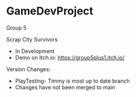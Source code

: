 # GameDevProject
 Group 5

 Scrap City Survivors
 - In Development
 - Demo on Itch.io: https://group5plus1.itch.io/

Version Changes: 

- PlayTesting- Timmy is most up to date branch
- Changes have not been merged to main
